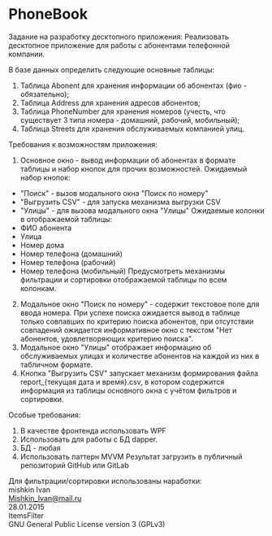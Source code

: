 # PhoneBook
Задание на разработку десктопного приложения:
Реализовать десктопное приложение для работы с абонентами телефонной компании.

В базе данных определить следующие основные таблицы:
1) Таблица Abonent для хранения информации об абонентах (фио - обязательно);
2) Таблица Address для хранения адресов абонентов;
3) Таблица PhoneNumber для хранения номеров (учесть, что существует 3 типа номера - домашний, рабочий, мобильный);
4) Таблица Streets для хранения обслуживаемых компанией улиц.

Требования к возможностям приложения:
1) Основное окно - вывод информации об абонентах в формате таблицы и набор кнопок для прочих возможностей.
Ожидаемый набор кнопок:
- "Поиск" - вызов модального окна "Поиск по номеру"
- "Выгрузить CSV" - для запуска механизма выгрузки CSV
- "Улицы" - для вызова модального окна "Улицы"
Ожидаемые колонки в отображаемой таблицы:
- ФИО абонента
- Улица
- Номер дома
- Номер телефона (домашний)
- Номер телефона (рабочий)
- Номер телефона (мобильный)
Предусмотреть механизмы фильтрации и сортировки отображаемой таблицы по всем колонкам.
2) Модальное окно "Поиск по номеру" - содержит текстовое поле для ввода номера.
При успехе поиска ожидается вывод в таблице только совпавших по критерию поиска абонентов, при отсутствии совпадений ожидается информативное окно с текстом "Нет абонентов, удовлетворяющих критерию поиска".
3) Модальное окно "Улицы" отображает информацию об обслуживаемых улицах и количестве абонентов на каждой из них в табличном формате.
4) Кнопка "Выгрузить CSV" запускает механизм формирования файла report_{текущая дата и время}.csv, в котором содержится информация из таблицы основного окна с учётом фильтров и сортировки.

Особые требования:
1) В качестве фронтенда использовать WPF
2) Использовать для работы с БД dapper.
3) БД - любая
4) Использовать паттерн MVVM
Результат загрузить в публичный репозиторий GitHub или GitLab

Для фильтрации/сортировки использованы наработки: <br>
<author>mishkin Ivan</author> <br>
<email>Mishkin_Ivan@mail.ru</email> <br>
<date>28.01.2015</date> <br>
<project>ItemsFilter</project> <br>
<license> GNU General Public License version 3 (GPLv3) </license> <br>

